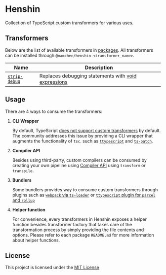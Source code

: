 # Henshin

Collection of TypeScript custom transformers for various uses. 

## Transformers

Below are the list of available transformers in [packages](./packages). All transformers can be installed through `@namchee/henshin-<transformer_name>`.

| Name                                  | Description                                                                                                                             |
| ------------------------------------- | --------------------------------------------------------------------------------------------------------------------------------------- |
| [`strip-debug`](packages/strip-debug) | Replaces debugging statements with [void expressions](https://developer.mozilla.org/en-US/docs/Web/JavaScript/Reference/Operators/void) |

## Usage

There are 4 ways to consume the transformers:

1. **CLI Wrapper**

   By default, TypeScript [does not support custom transformers](https://github.com/microsoft/TypeScript/issues/14419) by default. The community addresses this issue by providing a CLI wrapper that augments the functionality of `tsc`. such as [`ttypescript`](https://github.com/cevek/ttypescript) and [`ts-patch`](https://github.com/nonara/ts-patch).

2. **Compiler API**
    
   Besides using third-party, custom compilers can be consumed by creating your own pipeline using [Compiler API](https://github.com/microsoft/TypeScript/wiki/Using-the-Compiler-API) using `transform` or `transpile`.

2. **Bundlers**

   Some bundlers provides way to consume custom transformers through plugins such as [`webpack` via `ts-loader`](https://github.com/TypeStrong/ts-loader#getcustomtransformers) or [`ttypescript` plugin for `parcel` and `rollup`](https://github.com/cevek/ttypescript#parcel)


3. **Helper function**

   For convenience, every transformers in Henshin exposes a helper function besides transformer factory that takes care of the transformation process by simply providing the file contents and options. Please refer to each package `README.md` for more information about helper functions.

## License

This project is licensed under the [MIT License](./LICENSE)